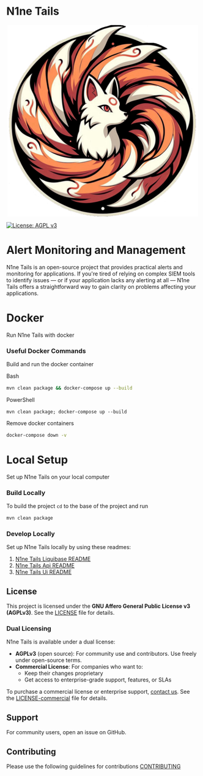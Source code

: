 # N1ne Tails

<div align="center">
  <img src="n1netails_icon_transparent.png" alt="N1ne Tails" width="500" style="display: block; margin: auto;"/>
</div>

[![License: AGPL v3](https://img.shields.io/badge/License-AGPL%20v3-blue.svg)](LICENSE)

# Alert Monitoring and Management
N1ne Tails is an open-source project that provides practical alerts and monitoring for applications. If you're tired of relying on complex SIEM tools 
to identify issues — or if your application lacks any alerting at all — N1ne Tails offers a straightforward way to gain 
clarity on problems affecting your applications.

# Docker
Run N1ne Tails with docker
### Useful Docker Commands

Build and run the docker container 

Bash
```bash
mvn clean package && docker-compose up --build
```
PowerShell
```shell
mvn clean package; docker-compose up --build
```
Remove docker containers
```bash
docker-compose down -v 
```

# Local Setup
Set up N1ne Tails on your local computer
### Build Locally
To build the project `cd` to the base of the project and run 
```bash
mvn clean package
```
### Develop Locally
Set up N1ne Tails locally by using these readmes:
1. [N1ne Tails Liquibase README](n1netails-liquibase/readme.md)
2. [N1ne Tails Api README](n1netails-api/readme.md)
3. [N1ne Tails Ui README](n1netails-ui/readme.md)

## License
This project is licensed under the **GNU Affero General Public License v3 (AGPLv3)**. See the [LICENSE](./LICENSE) file for details.

### Dual Licensing

N1ne Tails is available under a dual license:

- **AGPLv3** (open source): For community use and contributors. Use freely under open-source terms.
- **Commercial License**: For companies who want to:
    - Keep their changes proprietary
    - Get access to enterprise-grade support, features, or SLAs

To purchase a commercial license or enterprise support, [contact us](mailto:shahidfoy@gmail.com).
See the [LICENSE-commercial](./LICENSE-commercial.txt) file for details.

## Support

For community users, open an issue on GitHub.

[//]: # (For enterprise support, visit [yourcompany.com]&#40;https://yourcompany.com&#41; or email [support@yourdomain.com]&#40;mailto:support@yourdomain.com&#41;.)

## Contributing

Please use the following guidelines for contributions [CONTRIBUTING](./contributing.md)
